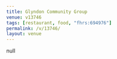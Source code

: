 ```yaml
---
title: Glyndon Community Group
venue: v13746
tags: [restaurant, food, "fhrs:694976"]
permalink: /v/13746/
layout: venue
---
```

null